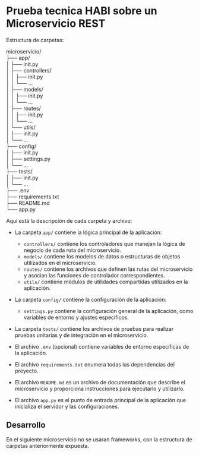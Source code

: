 # Prueba tecnica HABI sobre un Microservicio REST

Estructura de carpetas:

microservicio/  
├── app/  
│ ├── init.py  
│ ├── controllers/  
│ │ ├── init.py  
│ │ └── ...  
│ ├── models/  
│ │ ├── init.py  
│ │ └── ...  
│ ├── routes/  
│ │ ├── init.py  
│ │ └── ...  
│ └── utils/  
│ ├── init.py  
│ └── ...  
├── config/  
│ ├── init.py  
│ ├── settings.py  
│ └── ...  
├── tests/  
│ ├── init.py  
│ └── ...  
├── .env  
├── requirements.txt  
├── README.md  
└── app.py  

Aquí está la descripción de cada carpeta y archivo:

- La carpeta `app/` contiene la lógica principal de la aplicación:
  - `controllers/` contiene los controladores que manejan la lógica de negocio de cada ruta del microservicio.
  - `models/` contiene los modelos de datos o estructuras de objetos utilizados en el microservicio.
  - `routes/` contiene los archivos que definen las rutas del microservicio y asocian las funciones de controlador correspondientes.
  - `utils/` contiene módulos de utilidades compartidas utilizados en la aplicación.

- La carpeta `config/` contiene la configuración de la aplicación:
  - `settings.py` contiene la configuración general de la aplicación, como variables de entorno y ajustes específicos.

- La carpeta `tests/` contiene los archivos de pruebas para realizar pruebas unitarias y de integración en el microservicio.

- El archivo `.env` (opcional) contiene variables de entorno específicas de la aplicación.

- El archivo `requirements.txt` enumera todas las dependencias del proyecto.

- El archivo `README.md` es un archivo de documentación que describe el microservicio y proporciona instrucciones para ejecutarlo y utilizarlo.

- El archivo `app.py` es el punto de entrada principal de la aplicación que inicializa el servidor y las configuraciones.

## Desarrollo
En el siguiente microservicio no se usaran frameworks, con la estructura de carpetas anteriormente expuesta.
